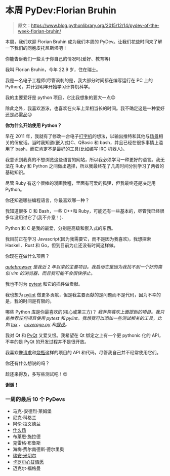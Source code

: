 # 本周 PyDev:Florian Bruhin

> 原文：<https://www.blog.pythonlibrary.org/2015/12/14/pydev-of-the-week-florian-bruhin/>

本周，我们欢迎 Florian Bruhin 成为我们本周的 PyDev。让我们花些时间来了解一下我们的同胞皮托尼斯塔吧！

你能告诉我们一些关于你自己的情况吗(爱好、教育等)

我叫 Florian Bruhin，今年 22.9 岁，住在瑞士。

我是一名电子工程师(尽管讽刺的是，我大部分时间都在编写运行在 PC 上的 Python)，并计划明年开始学习计算机科学。

我的主要爱好是 python 项目，它比我想象的要大一点😉

除此之外，我喜欢游泳，也喜欢在火车上呆相当长的时间。我不确定这是一种爱好还是必需品😉

**你为什么开始使用 Python？**

早在 2011 年，我就有了修改一台电子[打字机](http://git.the-compiler.org/schreimaschine/tree/src/tweetwriter.py)的想法，以输出推特和其他与[场景](https://en.wikipedia.org/wiki/Demoscene)相关的俏皮话。当时我知道(嵌入式)C、QBasic 和 bash，并且已经在很多事情上滥用了 bash，而它肯定不是最好的工具(比如编写 IRC 机器人)。

我意识到我真的不想浏览这些语言的网站，所以我必须学习一种更好的语言。我无法在 Ruby 和 Python 之间做出选择，所以我最终花了几周时间分别学习了两者的基础知识。

尽管 Ruby 有这个很棒的漫画教程，里面有可爱的狐狸，但我最终还是决定用 Python。

你还知道哪些编程语言，你最喜欢哪一种？

我知道很多 C 和 Bash，一些 C++和 Ruby，可能还有一些基本的，尽管我已经很多年没用过它了(我不介意！).

Python 和 C 是我的最爱，分别是高级和嵌入式的东西。

我目前正在学习 Javascript(因为我需要它，而不是因为我喜欢)，我想探索 Haskell、Rust 和 Go，但到目前为止还没有时间这样做。

你现在在做什么项目？

*[qutebrowser](http://qutebrowser.org/) 是我近 2 年以来的主要项目。我启动它是因为我找不到一个好的类似 vim 的浏览器，而且我可能不会很快停止。*

我也不时为 [pytest](http://pytest.org/) 和它的插件做贡献。

我也想为 [pylint](http://pylint.org/) 做更多贡献，但是我主要贡献的是问题而不是代码，因为不幸的是，我的时间是有限的。

哪些 Python 库是你最喜欢的(核心或第三方)？
 *我非常喜欢上面提到的项目。我只能推荐任何项目使用 pytest 和 pylint。我想我可以添加一些测试相关的工具，比如 [tox](http://tox.readthedocs.org/) 、 [coverage.py](http://coverage.readthedocs.org/) 和[假设](https://hypothesis.readthedocs.org/)。*

我对 Qt 和 [PyQt](https://riverbankcomputing.com/software/pyqt/intro) 又爱又恨。我希望在 Qt 绑定之上有一个更 pythonic 化的 API，不幸的是 PyQt 的开发过程并不是很开放。

我喜欢像[请求](http://python-requests.org/)和[烧瓶](http://flask.pocoo.org/)这样的项目的 API 和代码，尽管我自己并不经常使用它们。

你还有什么想说的吗？

趁还来得及，多写些测试吧！😉

**谢谢！**

### 一周的最后 10 个 PyDevs

*   马克-安德烈·莱姆堡
*   尼克·科格兰
*   阿伦·拉文德兰
*   [什么场](https://www.blog.pythonlibrary.org/2015/11/16/pydev-of-the-week-amit-saha/)
*   布莱恩·施拉德
*   克雷格·布鲁斯
*   海梅·费尔南德斯·德尔里奥
*   [瑞安·米切尔](https://www.blog.pythonlibrary.org/2015/10/19/pydev-of-the-week-ryan-mitchell/)
*   [卡罗尔心甘情愿](https://www.blog.pythonlibrary.org/2015/10/12/pydev-of-the-week-carol-willing/)
*   迈克尔·福格曼